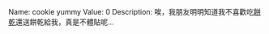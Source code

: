 Name: cookie yummy
Value: 0
Description: 唉，我朋友明明知道我不喜歡吃[餅乾](https://www.csie.ntu.edu.tw/~b06902097/ctf/cookie/)還送餅乾給我，真是不體貼呢...
